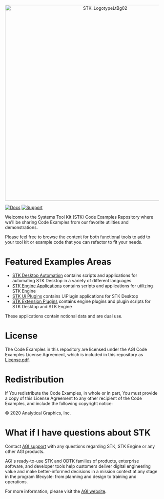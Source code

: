 <p align="center">
<img src="https://embed.widencdn.net/svg/agi/z0svs3hr1p/STK_LogotypeLtBg01.svg?u=ivc64j" alt="STK_LogotypeLtBg02" width="640">
</p>

[![Docs](https://img.shields.io/badge/docs-online-BC8C44?style=for-the-badge)](https://help.agi.com/stkdevkit/index.htm)
[![Support](https://img.shields.io/badge/support-email-0076AF?style=for-the-badge)](mail:support@agi.com)

Welcome to the Systems Tool Kit (STK) Code Examples Repository where we'll be sharing Code Examples from our favorite utilities and demonstrations.

Please feel free to browse the content for both functional tools to add to your tool kit or example code that you can refactor to fit your needs.   

# Featured Examples Areas

* [STK Desktop Automation](./stkAutomation) contains scripts and applications for automating STK Desktop in a variety of different languages
* [STK Engine Applications](./StkEngineApplications) contains scripts and applications for utilizing STK Engine
* [STK Ui Plugins](./StkUiPlugins) contains UiPlugin applications for STK Desktop
* [STK Extension Plugins](./StkExtensionPlugins) contains engine plugins and plugin scripts for STK Desktop and STK Engine

These applications contain notional data and are dual use.

# License

The Code Examples in this repository are licensed under the AGI Code Examples License Agreement, which is included in this repository as [License.pdf](License.pdf).

# Redistribution
If You redistribute the Code Examples, in whole or in part, You must provide a copy of this License Agreement to any other recipient of the Code Examples, and include the following copyright notice: 

© 2020 Analytical Graphics, Inc.

# What if I have questions about STK

Contact [AGI support](mail:support@agi.com) with any questions regarding STK, STK Engine or any other AGI products.

AGI's ready-to-use STK and ODTK families of products, enterprise software, and developer tools help customers deliver digital engineering value and make better-informed decisions in a mission context at any stage in the program lifecycle: from planning and design to training and operations.  

For more information, please visit the [AGI website](https://www.agi.com "AGI's Homepage"). 
